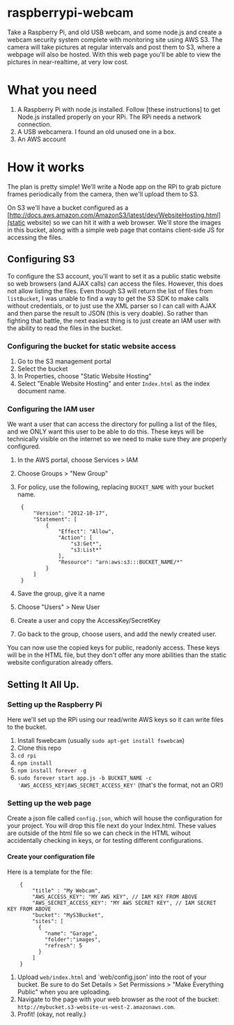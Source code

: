 # raspberrypi-webcam
Take a Raspberry Pi, and old USB webcam, and some node.js and create a webcam security system complete with monitoring site using AWS S3.  The camera will take pictures at regular intervals and post them to S3, where a webpage will also be hosted.  With this web page you'll be able to view the pictures in near-realtime, at very low cost.

# What you need

1. A Raspberry Pi with node.js installed.  Follow [these instructions] to get Node.js installed properly on your RPi.  The RPi needs a network connection.
2. A USB webcamera.  I found an old unused one in a box.
3. An AWS account

# How it works

The plan is pretty simple!  We'll write a Node app on the RPi to grab picture frames periodically from the camera, then we'll upload them to S3.

On S3 we'll have a bucket configured as a [http://docs.aws.amazon.com/AmazonS3/latest/dev/WebsiteHosting.html](static website) so we can hit it with a web browser.  We'll store the images in this bucket, along with a simple web page that contains client-side JS for accessing the files.  


## Configuring S3

To configure the S3 account, you'll want to set it as a public static website so web browsers (and AJAX calls) can access the files.  However, this does not allow listing the files.  Even though S3 will return the list of files from `listBucket`, I was unable to find a way to get the S3 SDK to make calls without credentials, or to just use the XML parser so I can call with AJAX and then parse the result to JSON (this is very doable).  So rather than fighting that battle, the next easiest thing is to just create an IAM user with the ability to read the files in the bucket.

### Configuring the bucket for static website access

1. Go to the S3 management portal
2. Select the bucket
3. In Properties, choose "Static Website Hosting"
4. Select "Enable Website Hosting" and enter `Index.html` as the index document name.

### Configuring the IAM user

We want a user that can access the directory for pulling a list of the files, and we ONLY want this user to be able to do this.  These keys will be technically visible on the internet so we need to make sure they are properly configured.

1. In the AWS portal, choose Services > IAM
2. Choose Groups > "New Group"
3. For policy, use the following, replacing `BUCKET_NAME` with your bucket name.

		{
		    "Version": "2012-10-17",
		    "Statement": [
		        {
		            "Effect": "Allow",
		            "Action": [
		                "s3:Get*",
		                "s3:List*"
		            ],
		            "Resource": "arn:aws:s3:::BUCKET_NAME/*"
		        }
		    ]
		}

4. Save the group, give it a name
5. Choose "Users" > New User
6. Create a user and copy the AccessKey/SecretKey
7. Go back to the group, choose users, and add the newly created user.

You can now use the copied keys for public, readonly access.  These keys will be in the HTML file, but they don't offer any more abilities than the static website configuration already offers.

## Setting It All Up.

### Setting up the Raspberry Pi

Here we'll set up the RPi using our read/write AWS keys so it can write files to the bucket.

1. Install fswebcam (usually `sudo apt-get install fswebcam`)
2. Clone this repo
3. `cd rpi`
4. `npm install`
5. `npm install forever -g`
6. `sudo forever start app.js -b BUCKET_NAME -c 'AWS_ACCESS_KEY|AWS_SECRET_ACCESS_KEY'` (that's the format, not an OR!)

### Setting up the web page

Create a json file called `config.json`, which will house the configuration for your project.  You will drop this file next do your Index.html.  These values are outside of the html file so we can check in the HTML wihout accidentally checking in keys, or for testing different configurations.

#### Create your configuration file

Here is a template for the file:


		{
			"title" : "My Webcam",
			"AWS_ACCESS_KEY": "MY AWS KEY", // IAM KEY FROM ABOVE
			"AWS_SECRET_ACCESS_KEY": "MY AWS SECRET KEY", // IAM SECRET KEY FROM ABOVE
			"bucket": "MyS3Bucket",
			"sites": [
			  { 
			    "name": "Garage",
			    "folder":"images",
			    "refresh": 5
			  }
			]
		}

1. Upload `web/index.html` and `web/config.json' into the root of your bucket.  Be sure to do Set Details > Set Permissions > "Make Everything Public" when you are uploading.
2. Navigate to the page with your web browser as the root of the bucket: `http://mybucket.s3-website-us-west-2.amazonaws.com`.
3. Profit!  (okay, not really.)


